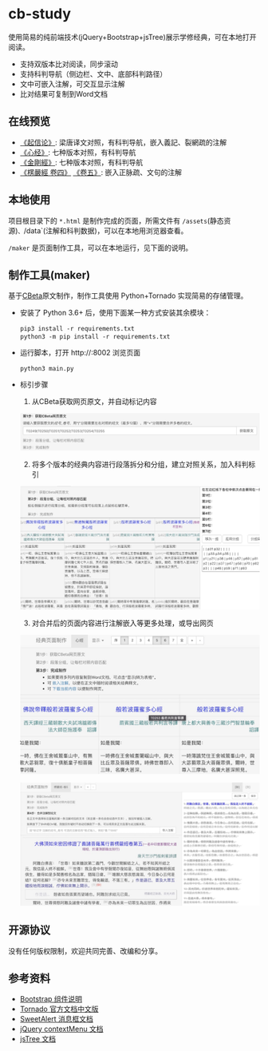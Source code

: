 # cb-study

使用简易的纯前端技术(jQuery+Bootstrap+jsTree)展示学修经典，可在本地打开阅读。
- 支持双版本比对阅读，同步滚动
- 支持科判导航（侧边栏、文中、底部科判路径）
- 文中可嵌入注解，可交互显示注解
- 比对结果可复制到Word文档

## 在线预览
- [《起信论》](http://ggbstudy.top/cb/T1666.html): 梁唐译文对照，有科判导航，嵌入義記、裂網疏的注解
- [《心经》](http://ggbstudy.top/cb/T0251.html): 七种版本对照，有科判导航
- [《金剛經》](http://ggbstudy.top/cb/T0235.html): 七种版本对照，有科判导航
- [《楞嚴經 卷四》](http://ggbstudy.top/cb/T0945_4.html) [《卷五》](http://ggbstudy.top/cb/T0945_5.html): 嵌入正脉疏、文句的注解

## 本地使用

项目根目录下的 `*.html` 是制作完成的页面，所需文件有 `/assets`(静态资源)`、`/data`(注解和科判数据)，可以在本地用浏览器查看。

`/maker` 是页面制作工具，可以在本地运行，见下面的说明。

## 制作工具(maker)

基于[CBeta](https://cbetaonline.cn)原文制作，制作工具使用 Python+Tornado 实现简易的存储管理。

- 安装了 Python 3.6+ 后，使用下面某一种方式安装其余模块：
  ```shell
  pip3 install -r requirements.txt
  python3 -m pip install -r requirements.txt
  ```

- 运行脚本，打开 http://<ip>:8002 浏览页面
  ```shell
  python3 main.py
  ```

- 标引步骤

  1. 从CBeta获取网页原文，并自动标记内容
  
  ![step1](doc/step1.jpg)

  2. 将多个版本的经典内容进行段落拆分和分组，建立对照关系，加入科判标引
  
  ![step2](doc/step2.jpg)

  3. 对合并后的页面内容进行注解嵌入等更多处理，或导出网页
  
  ![step3](doc/step3.jpg)

  ![step4](doc/step4.jpg)

## 开源协议

没有任何版权限制，欢迎共同完善、改编和分享。

## 参考资料

- [Bootstrap 组件说明](https://v3.bootcss.com/components/)
- [Tornado 官方文档中文版](https://tornado-zh.readthedocs.io/zh/latest/)
- [SweetAlert 消息框文档](https://sweetalert.js.org)
- [jQuery contextMenu 文档](https://swisnl.github.io/jQuery-contextMenu/docs.html)
- [jsTree 文档](https://www.jstree.com/api/)
